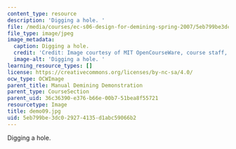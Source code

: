 ```yaml
---
content_type: resource
description: 'Digging a hole. '
file: /media/courses/ec-s06-design-for-demining-spring-2007/5eb799be3dc029274135d1abc59066b2_demo09.jpg
file_type: image/jpeg
image_metadata:
  caption: Digging a hole.
  credit: 'Credit: Image courtesy of MIT OpenCourseWare, course staff, and students.'
  image-alt: 'Digging a hole. '
learning_resource_types: []
license: https://creativecommons.org/licenses/by-nc-sa/4.0/
ocw_type: OCWImage
parent_title: Manual Demining Demonstration
parent_type: CourseSection
parent_uid: 36c36390-e376-b66e-00b7-51bea8f55721
resourcetype: Image
title: demo09.jpg
uid: 5eb799be-3dc0-2927-4135-d1abc59066b2
---
```

Digging a hole. 